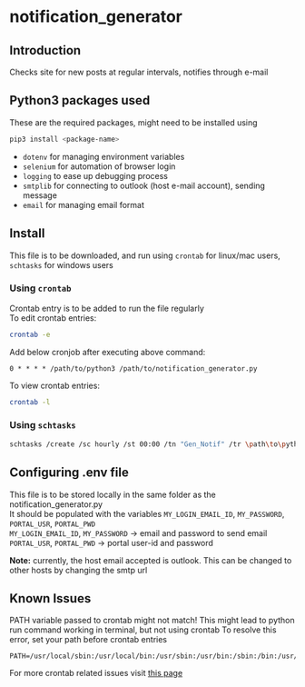 # notification_generator
## Introduction
Checks site for new posts at regular intervals, notifies through e-mail

## Python3 packages used
These are the required packages, might need to be installed using
```sh
pip3 install <package-name>
```
- `dotenv` for managing environment variables
- `selenium` for automation of browser login
- `logging` to ease up debugging process
- `smtplib` for connecting to outlook (host e-mail account), sending message
- `email` for managing email format

## Install
This file is to be downloaded, and run using `crontab` for linux/mac users, `schtasks` for windows users

### Using `crontab`
Crontab entry is to be added to run the file regularly <br />
To edit crontab entries:
```sh
crontab -e
```
Add below cronjob after executing above command:
```
0 * * * * /path/to/python3 /path/to/notification_generator.py
```
To view crontab entries:
```sh
crontab -l
```

### Using `schtasks`
```sh
schtasks /create /sc hourly /st 00:00 /tn "Gen_Notif" /tr \path\to\python3 \path\to\notification_generator.py
```

## Configuring .env file
This file is to be stored locally in the same folder as the notification_generator.py <br />
It should be populated with the variables `MY_LOGIN_EMAIL_ID`, `MY_PASSWORD`, `PORTAL_USR`, `PORTAL_PWD` <br />
`MY_LOGIN_EMAIL_ID`, `MY_PASSWORD` -> email and password to send email <br />
`PORTAL_USR`, `PORTAL_PWD` -> portal user-id and password <br />

**Note:** currently, the host email accepted is outlook. This can be changed to other hosts by changing the smtp url

## Known Issues
PATH variable passed to crontab might not match! 
This might lead to python run command working in terminal, but not using crontab
To resolve this error, set your path before crontab entries
```
PATH=/usr/local/sbin:/usr/local/bin:/usr/sbin:/usr/bin:/sbin:/bin:/usr/games:/usr/local/games:/snap/bin
```
For more crontab related issues visit [this page](https://askubuntu.com/questions/23009/why-crontab-scripts-are-not-working)
